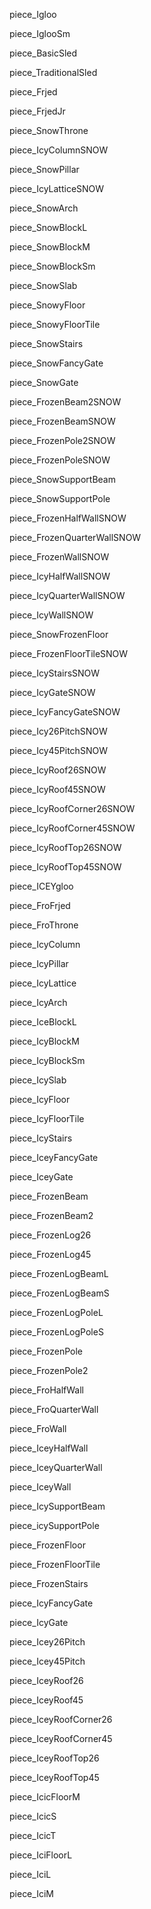   piece_Igloo

  piece_IglooSm

  piece_BasicSled

  piece_TraditionalSled

  piece_Frjed

  piece_FrjedJr

  piece_SnowThrone

  piece_IcyColumnSNOW

  piece_SnowPillar

  piece_IcyLatticeSNOW

  piece_SnowArch

  piece_SnowBlockL

  piece_SnowBlockM

  piece_SnowBlockSm

  piece_SnowSlab

  piece_SnowyFloor

  piece_SnowyFloorTile

  piece_SnowStairs

  piece_SnowFancyGate

  piece_SnowGate

  piece_FrozenBeam2SNOW

  piece_FrozenBeamSNOW

  piece_FrozenPole2SNOW

  piece_FrozenPoleSNOW

  piece_SnowSupportBeam

  piece_SnowSupportPole

  piece_FrozenHalfWallSNOW

  piece_FrozenQuarterWallSNOW

  piece_FrozenWallSNOW

  piece_IcyHalfWallSNOW

  piece_IcyQuarterWallSNOW

  piece_IcyWallSNOW

  piece_SnowFrozenFloor

  piece_FrozenFloorTileSNOW

  piece_IcyStairsSNOW

  piece_IcyGateSNOW

  piece_IcyFancyGateSNOW

  piece_Icy26PitchSNOW

  piece_Icy45PitchSNOW

  piece_IcyRoof26SNOW
  
  piece_IcyRoof45SNOW
  
  piece_IcyRoofCorner26SNOW
  
  piece_IcyRoofCorner45SNOW
  
  piece_IcyRoofTop26SNOW
  
  piece_IcyRoofTop45SNOW
  
  piece_ICEYgloo
  
  piece_FroFrjed
  
  piece_FroThrone
  
  piece_IcyColumn
  
  piece_IcyPillar
  
  piece_IcyLattice
  
  piece_IcyArch
  
  piece_IceBlockL
  
  piece_IcyBlockM
  
  piece_IcyBlockSm
  
  piece_IcySlab
  
  piece_IcyFloor
  
  piece_IcyFloorTile
  
  piece_IcyStairs
  
  piece_IceyFancyGate
  
  piece_IceyGate
  
  piece_FrozenBeam
  
  piece_FrozenBeam2
  
  piece_FrozenLog26
  
  piece_FrozenLog45
  
  piece_FrozenLogBeamL
  
  piece_FrozenLogBeamS
  
  piece_FrozenLogPoleL
  
  piece_FrozenLogPoleS
  
  piece_FrozenPole
  
  piece_FrozenPole2
  
  piece_FroHalfWall
  
  piece_FroQuarterWall
  
  piece_FroWall
  
  piece_IceyHalfWall
  
  piece_IceyQuarterWall
  
  piece_IceyWall
  
  piece_IcySupportBeam
  
  piece_icySupportPole
  
  piece_FrozenFloor
  
  piece_FrozenFloorTile
  
  piece_FrozenStairs
  
  piece_IcyFancyGate
  
  piece_IcyGate
  
  piece_Icey26Pitch
  
  piece_Icey45Pitch
  
  piece_IceyRoof26
  
  piece_IceyRoof45
  
  piece_IceyRoofCorner26
  
  piece_IceyRoofCorner45
  
  piece_IceyRoofTop26
  
  piece_IceyRoofTop45
  
  piece_IcicFloorM
  
  piece_IcicS
  
  piece_IcicT
  
  piece_IciFloorL
  
  piece_IciL
  
  piece_IciM
